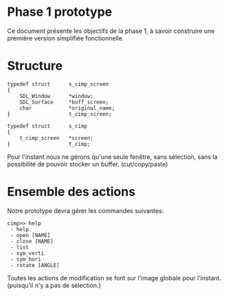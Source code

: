 # Phase 1 prototype

Ce document présente les objectifs de la phase 1, à savoir construire une première version simplifiée fonctionnelle.

# Structure

```
typedef struct      s_cimp_screen
{
	SDL_Window      *window;
	SDL_Surface     *buff_screen;
	char            *original_name;
}                   t_cimp_screen;

typedef struct      s_cimp
{
	t_cimp_screen   *screen;
}                   t_cimp;
```

Pour l'instant nous ne gérons qu'une seule fenêtre, sans sélection, sans la possibilité de pouvoir stocker un buffer. (cut/copy/paste)

# Ensemble des actions

Notre prototype devra gérer les commandes suivantes:

```
cimp>> help
 - help
 - open [NAME]
 - close [NAME]
 - list
 - sym_verti
 - sym_hori
 - rotate [ANGLE]
```

Toutes les actions de modification se font sur l'image globale pour l'instant. (puisqu'il n'y a pas de sélection.)
